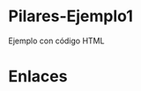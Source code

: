 # Pilares-Ejemplo1
Ejemplo con código HTML
<!DOCTYPE html>
<html>
<body>
	<h1>Enlaces</h1>
</body>	
</html>
